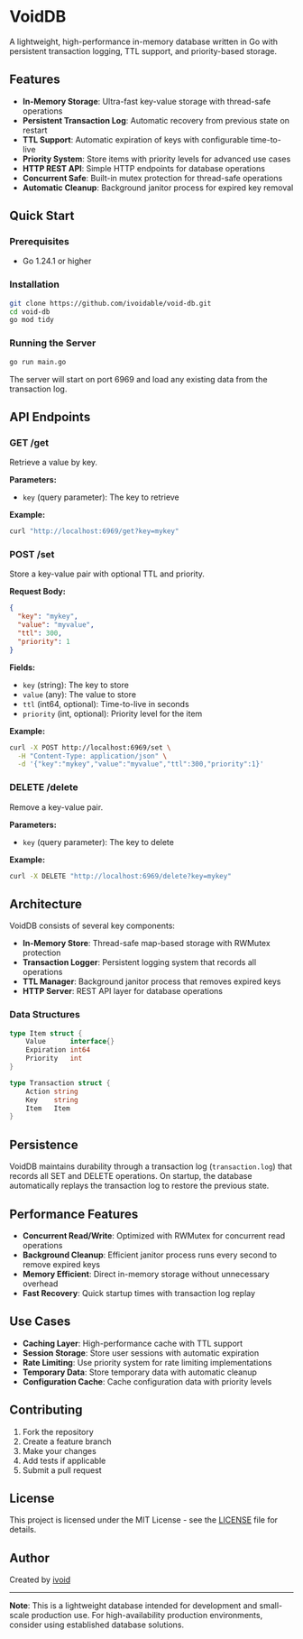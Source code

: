 # VoidDB

A lightweight, high-performance in-memory database written in Go with persistent transaction logging, TTL support, and priority-based storage.

## Features

- **In-Memory Storage**: Ultra-fast key-value storage with thread-safe operations
- **Persistent Transaction Log**: Automatic recovery from previous state on restart
- **TTL Support**: Automatic expiration of keys with configurable time-to-live
- **Priority System**: Store items with priority levels for advanced use cases
- **HTTP REST API**: Simple HTTP endpoints for database operations
- **Concurrent Safe**: Built-in mutex protection for thread-safe operations
- **Automatic Cleanup**: Background janitor process for expired key removal

## Quick Start

### Prerequisites

- Go 1.24.1 or higher

### Installation

```bash
git clone https://github.com/ivoidable/void-db.git
cd void-db
go mod tidy
```

### Running the Server

```bash
go run main.go
```

The server will start on port 6969 and load any existing data from the transaction log.

## API Endpoints

### GET /get
Retrieve a value by key.

**Parameters:**
- `key` (query parameter): The key to retrieve

**Example:**
```bash
curl "http://localhost:6969/get?key=mykey"
```

### POST /set
Store a key-value pair with optional TTL and priority.

**Request Body:**
```json
{
  "key": "mykey",
  "value": "myvalue",
  "ttl": 300,
  "priority": 1
}
```

**Fields:**
- `key` (string): The key to store
- `value` (any): The value to store
- `ttl` (int64, optional): Time-to-live in seconds
- `priority` (int, optional): Priority level for the item

**Example:**
```bash
curl -X POST http://localhost:6969/set \
  -H "Content-Type: application/json" \
  -d '{"key":"mykey","value":"myvalue","ttl":300,"priority":1}'
```

### DELETE /delete
Remove a key-value pair.

**Parameters:**
- `key` (query parameter): The key to delete

**Example:**
```bash
curl -X DELETE "http://localhost:6969/delete?key=mykey"
```

## Architecture

VoidDB consists of several key components:

- **In-Memory Store**: Thread-safe map-based storage with RWMutex protection
- **Transaction Logger**: Persistent logging system that records all operations
- **TTL Manager**: Background janitor process that removes expired keys
- **HTTP Server**: REST API layer for database operations

### Data Structures

```go
type Item struct {
    Value      interface{}
    Expiration int64
    Priority   int
}

type Transaction struct {
    Action string
    Key    string
    Item   Item
}
```

## Persistence

VoidDB maintains durability through a transaction log (`transaction.log`) that records all SET and DELETE operations. On startup, the database automatically replays the transaction log to restore the previous state.

## Performance Features

- **Concurrent Read/Write**: Optimized with RWMutex for concurrent read operations
- **Background Cleanup**: Efficient janitor process runs every second to remove expired keys
- **Memory Efficient**: Direct in-memory storage without unnecessary overhead
- **Fast Recovery**: Quick startup times with transaction log replay

## Use Cases

- **Caching Layer**: High-performance cache with TTL support
- **Session Storage**: Store user sessions with automatic expiration
- **Rate Limiting**: Use priority system for rate limiting implementations
- **Temporary Data**: Store temporary data with automatic cleanup
- **Configuration Cache**: Cache configuration data with priority levels

## Contributing

1. Fork the repository
2. Create a feature branch
3. Make your changes
4. Add tests if applicable
5. Submit a pull request

## License

This project is licensed under the MIT License - see the [LICENSE](LICENSE) file for details.

## Author

Created by [ivoid](https://github.com/ivoidable)

---

**Note**: This is a lightweight database intended for development and small-scale production use. For high-availability production environments, consider using established database solutions.
